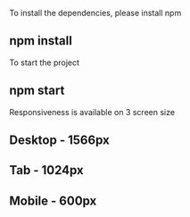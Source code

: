 To install the dependencies, please install npm

## npm install

To start the project

## npm start

Responsiveness is available on 3 screen size

## Desktop - 1566px

## Tab - 1024px

## Mobile - 600px